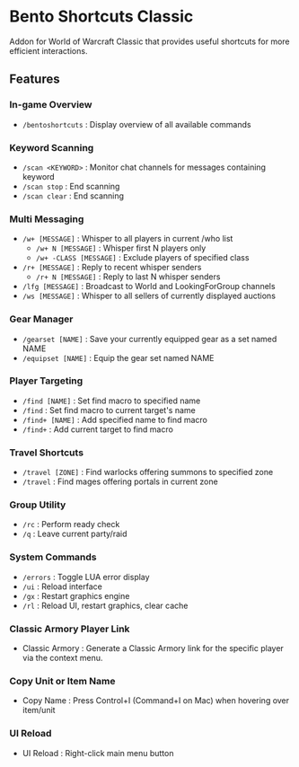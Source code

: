 # Bento Shortcuts Classic

Addon for World of Warcraft Classic that provides useful shortcuts for more efficient interactions.

## Features

### In-game Overview
- `/bentoshortcuts` : Display overview of all available commands

### Keyword Scanning
- `/scan <KEYWORD>` : Monitor chat channels for messages containing keyword
- `/scan stop` : End scanning
- `/scan clear` : End scanning

### Multi Messaging
- `/w+ [MESSAGE]` : Whisper to all players in current /who list
  - `/w+ N [MESSAGE]` : Whisper first N players only
  - `/w+ -CLASS [MESSAGE]` : Exclude players of specified class
- `/r+ [MESSAGE]` : Reply to recent whisper senders
  - `/r+ N [MESSAGE]` : Reply to last N whisper senders
- `/lfg [MESSAGE]` : Broadcast to World and LookingForGroup channels
- `/ws [MESSAGE]` : Whisper to all sellers of currently displayed auctions

### Gear Manager
- `/gearset [NAME]` : Save your currently equipped gear as a set named NAME
- `/equipset [NAME]` : Equip the gear set named NAME

### Player Targeting
- `/find [NAME]` : Set find macro to specified name
- `/find` : Set find macro to current target's name
- `/find+ [NAME]` : Add specified name to find macro
- `/find+` : Add current target to find macro

### Travel Shortcuts
- `/travel [ZONE]` : Find warlocks offering summons to specified zone
- `/travel` : Find mages offering portals in current zone

### Group Utility
- `/rc` : Perform ready check
- `/q` : Leave current party/raid

### System Commands
- `/errors` : Toggle LUA error display
- `/ui` : Reload interface
- `/gx` : Restart graphics engine
- `/rl` : Reload UI, restart graphics, clear cache

### Classic Armory Player Link
- Classic Armory : Generate a Classic Armory link for the specific player via the context menu.

### Copy Unit or Item Name
- Copy Name : Press Control+I (Command+I on Mac) when hovering over item/unit

### UI Reload
- UI Reload : Right-click main menu button